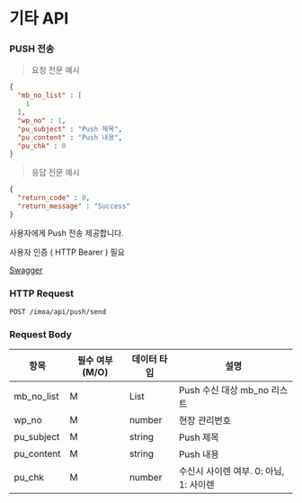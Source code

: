 # 기타 API


### PUSH 전송

> 요청 전문 예시

```JSON
{
  "mb_no_list" : [
    1
  ],
  "wp_no" : 1,
  "pu_subject" : "Push 제목",
  "pu_content" : "Push 내용",
  "pu_chk" : 0
}
```

> 응답 전문 예시

```JSON
{
  "return_code" : 0,
  "return_message" : "Success"
}
```

사용자에게 Push 전송 제공합니다.

<aside class="notice">
사용자 인증 ( HTTP Bearer ) 필요 
</aside>

[Swagger](https://ras.hulandev.co.kr/imoa/swagger-ui/index.html#/Push%20%EC%A0%84%EC%86%A1%20%EA%B4%80%EB%A6%AC/requestUsingPOST_1)

### HTTP Request

`POST /imoa/api/push/send`

### Request Body

항목 | 필수 여부(M/O) | 데이터 타입       | 설명
--------- |------------|--------------| -----------
mb_no_list | M          | List<number> | Push 수신 대상 mb_no 리스트
wp_no | M          | number       | 현장 관리번호
pu_subject | M          | string       | Push 제목
pu_content | M          | string       | Push 내용
pu_chk | M          | number       | 수신시 사이렌 여부. 0: 아님, 1: 사이렌

